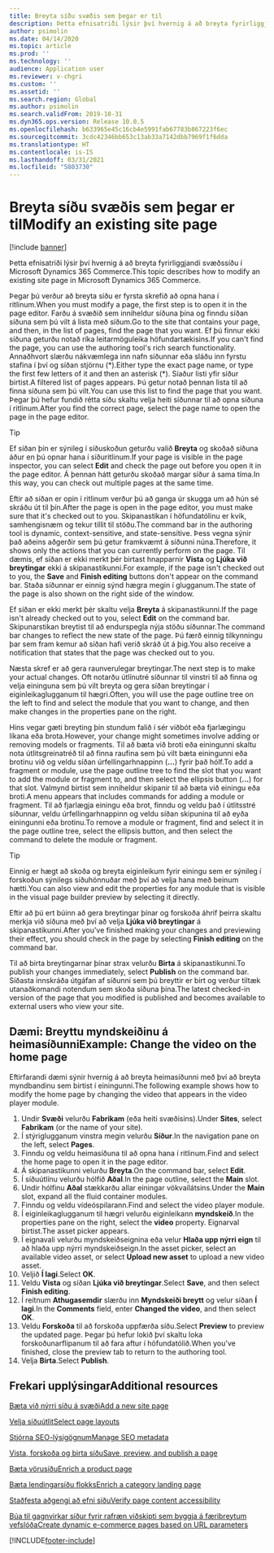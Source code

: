 ```yaml
---
title: Breyta síðu svæðis sem þegar er til
description: Þetta efnisatriði lýsir því hvernig á að breyta fyrirliggjandi svæðssíðu í Microsoft Dynamics 365 Commerce.
author: psimolin
ms.date: 04/14/2020
ms.topic: article
ms.prod: ''
ms.technology: ''
audience: Application user
ms.reviewer: v-chgri
ms.custom: ''
ms.assetid: ''
ms.search.region: Global
ms.author: psimolin
ms.search.validFrom: 2019-10-31
ms.dyn365.ops.version: Release 10.0.5
ms.openlocfilehash: b633965e45c16cb4e5991fab67783b867223f6ec
ms.sourcegitcommit: 3cdc42346bb653c13ab33a7142dbb7969f1f6dda
ms.translationtype: HT
ms.contentlocale: is-IS
ms.lasthandoff: 03/31/2021
ms.locfileid: "5803730"
---
```

# <a name="modify-an-existing-site-page"></a><span data-ttu-id="4de31-103">Breyta síðu svæðis sem þegar er til</span><span class="sxs-lookup"><span data-stu-id="4de31-103">Modify an existing site page</span></span>

[!include [banner](includes/banner.md)]

<span data-ttu-id="4de31-104">Þetta efnisatriði lýsir því hvernig á að breyta fyrirliggjandi svæðssíðu í Microsoft Dynamics 365 Commerce.</span><span class="sxs-lookup"><span data-stu-id="4de31-104">This topic describes how to modify an existing site page in Microsoft Dynamics 365 Commerce.</span></span>

<span data-ttu-id="4de31-105">Þegar þú verður að breyta síðu er fyrsta skrefið að opna hana í ritlinum.</span><span class="sxs-lookup"><span data-stu-id="4de31-105">When you must modify a page, the first step is to open it in the page editor.</span></span> <span data-ttu-id="4de31-106">Farðu á svæðið sem inniheldur síðuna þína og finndu síðan síðuna sem þú vilt á lista með síðum.</span><span class="sxs-lookup"><span data-stu-id="4de31-106">Go to the site that contains your page, and then, in the list of pages, find the page that you want.</span></span> <span data-ttu-id="4de31-107">Ef þú finnur ekki síðuna geturðu notað ríka leitarmöguleika höfundartækisins.</span><span class="sxs-lookup"><span data-stu-id="4de31-107">If you can't find the page, you can use the authoring tool's rich search functionality.</span></span> <span data-ttu-id="4de31-108">Annaðhvort slærðu nákvæmlega inn nafn síðunnar eða sláðu inn fyrstu stafina í því og síðan stjörnu (\*).</span><span class="sxs-lookup"><span data-stu-id="4de31-108">Either type the exact page name, or type the first few letters of it and then an asterisk (\*).</span></span> <span data-ttu-id="4de31-109">Síaður listi yfir síður birtist.</span><span class="sxs-lookup"><span data-stu-id="4de31-109">A filtered list of pages appears.</span></span> <span data-ttu-id="4de31-110">Þú getur notað þennan lista til að finna síðuna sem þú vilt.</span><span class="sxs-lookup"><span data-stu-id="4de31-110">You can use this list to find the page that you want.</span></span> <span data-ttu-id="4de31-111">Þegar þú hefur fundið rétta síðu skaltu velja heiti síðunnar til að opna síðuna í ritlinum.</span><span class="sxs-lookup"><span data-stu-id="4de31-111">After you find the correct page, select the page name to open the page in the page editor.</span></span>

> [!TIP]
> <span data-ttu-id="4de31-112">Ef síðan þín er sýnileg í síðuskoðun geturðu valið **Breyta** og skoðað síðuna áður en þú opnar hana í síðuritlinum.</span><span class="sxs-lookup"><span data-stu-id="4de31-112">If your page is visible in the page inspector, you can select **Edit** and check the page out before you open it in the page editor.</span></span> <span data-ttu-id="4de31-113">Á þennan hátt geturðu skoðað margar síður á sama tíma.</span><span class="sxs-lookup"><span data-stu-id="4de31-113">In this way, you can check out multiple pages at the same time.</span></span>

<span data-ttu-id="4de31-114">Eftir að síðan er opin í ritlinum verður þú að ganga úr skugga um að hún sé skráðu út til þín.</span><span class="sxs-lookup"><span data-stu-id="4de31-114">After the page is open in the page editor, you must make sure that it's checked out to you.</span></span> <span data-ttu-id="4de31-115">Skipanastikan í höfundatólinu er kvik, samhengisnæm og tekur tillit til stöðu.</span><span class="sxs-lookup"><span data-stu-id="4de31-115">The command bar in the authoring tool is dynamic, context-sensitive, and state-sensitive.</span></span> <span data-ttu-id="4de31-116">Þess vegna sýnir það aðeins aðgerðir sem þú getur framkvæmt á síðunni núna.</span><span class="sxs-lookup"><span data-stu-id="4de31-116">Therefore, it shows only the actions that you can currently perform on the page.</span></span> <span data-ttu-id="4de31-117">Til dæmis, ef síðan er ekki merkt þér birtast hnapparnir **Vista** og **Ljúka við breytingar** ekki á skipanastikunni.</span><span class="sxs-lookup"><span data-stu-id="4de31-117">For example, if the page isn't checked out to you, the **Save** and **Finish editing** buttons don't appear on the command bar.</span></span> <span data-ttu-id="4de31-118">Staða síðunnar er einnig sýnd hægra megin í glugganum.</span><span class="sxs-lookup"><span data-stu-id="4de31-118">The state of the page is also shown on the right side of the window.</span></span>

<span data-ttu-id="4de31-119">Ef síðan er ekki merkt þér skaltu velja **Breyta** á skipanastikunni.</span><span class="sxs-lookup"><span data-stu-id="4de31-119">If the page isn't already checked out to you, select **Edit** on the command bar.</span></span> <span data-ttu-id="4de31-120">Skipunarstikan breytist til að endurspegla nýja stöðu síðunnar.</span><span class="sxs-lookup"><span data-stu-id="4de31-120">The command bar changes to reflect the new state of the page.</span></span> <span data-ttu-id="4de31-121">Þú færð einnig tilkynningu þar sem fram kemur að síðan hafi verið skráð út á þig.</span><span class="sxs-lookup"><span data-stu-id="4de31-121">You also receive a notification that states that the page was checked out to you.</span></span>

<span data-ttu-id="4de31-122">Næsta skref er að gera raunverulegar breytingar.</span><span class="sxs-lookup"><span data-stu-id="4de31-122">The next step is to make your actual changes.</span></span> <span data-ttu-id="4de31-123">Oft notarðu útlínutré síðunnar til vinstri til að finna og velja eininguna sem þú vilt breyta og gera síðan breytingar í eiginleikaglugganum til hægri.</span><span class="sxs-lookup"><span data-stu-id="4de31-123">Often, you will use the page outline tree on the left to find and select the module that you want to change, and then make changes in the properties pane on the right.</span></span> 

<span data-ttu-id="4de31-124">Hins vegar gæti breyting þín stundum falið í sér viðbót eða fjarlægingu líkana eða brota.</span><span class="sxs-lookup"><span data-stu-id="4de31-124">However, your change might sometimes involve adding or removing models or fragments.</span></span> <span data-ttu-id="4de31-125">Til að bæta við broti eða einingunni skaltu nota útlitsgreinatréð til að finna raufina sem þú vilt bæta einingunni eða brotinu við og veldu síðan úrfellingarhnappinn (**...**) fyrir það hólf.</span><span class="sxs-lookup"><span data-stu-id="4de31-125">To add a fragment or module, use the page outline tree to find the slot that you want to add the module or fragment to, and then select the ellipsis button (**...**) for that slot.</span></span> <span data-ttu-id="4de31-126">Valmynd birtist sem inniheldur skipanir til að bæta við einingu eða broti.</span><span class="sxs-lookup"><span data-stu-id="4de31-126">A menu appears that includes commands for adding a module or fragment.</span></span> <span data-ttu-id="4de31-127">Til að fjarlægja einingu eða brot, finndu og veldu það í útlitsstré síðunnar, veldu úrfellingarhnappinn og veldu síðan skipunina til að eyða einingunni eða brotinu.</span><span class="sxs-lookup"><span data-stu-id="4de31-127">To remove a module or fragment, find and select it in the page outline tree, select the ellipsis button, and then select the command to delete the module or fragment.</span></span>

> [!TIP]
> <span data-ttu-id="4de31-128">Einnig er hægt að skoða og breyta eiginleikum fyrir einingu sem er sýnileg í forskoðun sýnilegs síðuhönnuðar með því að velja hana með beinum hætti.</span><span class="sxs-lookup"><span data-stu-id="4de31-128">You can also view and edit the properties for any module that is visible in the visual page builder preview by selecting it directly.</span></span>

<span data-ttu-id="4de31-129">Eftir að þú ert búinn að gera breytingar þínar og forskoða áhrif þeirra skaltu merkja við síðuna með því að velja **Ljúka við breytingar** á skipanastikunni.</span><span class="sxs-lookup"><span data-stu-id="4de31-129">After you've finished making your changes and previewing their effect, you should check in the page by selecting **Finish editing** on the command bar.</span></span> 

<span data-ttu-id="4de31-130">Til að birta breytingarnar þínar strax velurðu **Birta** á skipanastikunni.</span><span class="sxs-lookup"><span data-stu-id="4de31-130">To publish your changes immediately, select **Publish** on the command bar.</span></span> <span data-ttu-id="4de31-131">Síðasta innskráða útgáfan af síðunni sem þú breyttir er birt og verður tiltæk utanaðkomandi notendum sem skoða síðuna þína.</span><span class="sxs-lookup"><span data-stu-id="4de31-131">The latest checked-in version of the page that you modified is published and becomes available to external users who view your site.</span></span> 

## <a name="example-change-the-video-on-the-home-page"></a><span data-ttu-id="4de31-132">Dæmi: Breyttu myndskeiðinu á heimasíðunni</span><span class="sxs-lookup"><span data-stu-id="4de31-132">Example: Change the video on the home page</span></span>

<span data-ttu-id="4de31-133">Eftirfarandi dæmi sýnir hvernig á að breyta heimasíðunni með því að breyta myndbandinu sem birtist í einingunni.</span><span class="sxs-lookup"><span data-stu-id="4de31-133">The following example shows how to modify the home page by changing the video that appears in the video player module.</span></span>

1. <span data-ttu-id="4de31-134">Undir **Svæði** velurðu **Fabrikam** (eða heiti svæðisins).</span><span class="sxs-lookup"><span data-stu-id="4de31-134">Under **Sites**, select **Fabrikam** (or the name of your site).</span></span>
1. <span data-ttu-id="4de31-135">Í stýriglugganum vinstra megin velurðu **Síður**.</span><span class="sxs-lookup"><span data-stu-id="4de31-135">In the navigation pane on the left, select **Pages**.</span></span>
1. <span data-ttu-id="4de31-136">Finndu og veldu heimasíðuna til að opna hana í ritlinum.</span><span class="sxs-lookup"><span data-stu-id="4de31-136">Find and select the home page to open it in the page editor.</span></span>
1. <span data-ttu-id="4de31-137">Á skipanastikunni velurðu **Breyta**.</span><span class="sxs-lookup"><span data-stu-id="4de31-137">On the command bar, select **Edit**.</span></span>
1. <span data-ttu-id="4de31-138">Í síðuútlínu velurðu hólfið **Aðal**.</span><span class="sxs-lookup"><span data-stu-id="4de31-138">In the page outline, select the **Main** slot.</span></span>
1. <span data-ttu-id="4de31-139">Undir hólfinu **Aðal** stækkarðu allar einingar vökvaílátsins.</span><span class="sxs-lookup"><span data-stu-id="4de31-139">Under the **Main** slot, expand all the fluid container modules.</span></span>
1. <span data-ttu-id="4de31-140">Finndu og veldu vídeóspilarann.</span><span class="sxs-lookup"><span data-stu-id="4de31-140">Find and select the video player module.</span></span>
1. <span data-ttu-id="4de31-141">Í eiginleikaglugganum til hægri velurðu eiginleikann **myndskeið**.</span><span class="sxs-lookup"><span data-stu-id="4de31-141">In the properties pane on the right, select the **video** property.</span></span> <span data-ttu-id="4de31-142">Eignarval birtist.</span><span class="sxs-lookup"><span data-stu-id="4de31-142">The asset picker appears.</span></span>
1. <span data-ttu-id="4de31-143">Í eignavali velurðu myndskeiðseignina eða velur **Hlaða upp nýrri eign** til að hlaða upp nýrri myndskeiðseign.</span><span class="sxs-lookup"><span data-stu-id="4de31-143">In the asset picker, select an available video asset, or select **Upload new asset** to upload a new video asset.</span></span>
1. <span data-ttu-id="4de31-144">Veljið **Í lagi**.</span><span class="sxs-lookup"><span data-stu-id="4de31-144">Select **OK**.</span></span>
1. <span data-ttu-id="4de31-145">Veldu **Vista** og síðan **Ljúka við breytingar**.</span><span class="sxs-lookup"><span data-stu-id="4de31-145">Select **Save**, and then select **Finish editing**.</span></span>
1. <span data-ttu-id="4de31-146">Í reitnum **Athugasemdir** slærðu inn **Myndskeiði breytt** og velur síðan **Í lagi**.</span><span class="sxs-lookup"><span data-stu-id="4de31-146">In the **Comments** field, enter **Changed the video**, and then select **OK**.</span></span>
1. <span data-ttu-id="4de31-147">Veldu **Forskoða** til að forskoða uppfærða síðu.</span><span class="sxs-lookup"><span data-stu-id="4de31-147">Select **Preview** to preview the updated page.</span></span> <span data-ttu-id="4de31-148">Þegar þú hefur lokið því skaltu loka forskoðunarflipanum til að fara aftur í höfundatólið.</span><span class="sxs-lookup"><span data-stu-id="4de31-148">When you've finished, close the preview tab to return to the authoring tool.</span></span>
1. <span data-ttu-id="4de31-149">Velja **Birta**.</span><span class="sxs-lookup"><span data-stu-id="4de31-149">Select **Publish**.</span></span>

## <a name="additional-resources"></a><span data-ttu-id="4de31-150">Frekari upplýsingar</span><span class="sxs-lookup"><span data-stu-id="4de31-150">Additional resources</span></span>

[<span data-ttu-id="4de31-151">Bæta við nýrri síðu á svæði</span><span class="sxs-lookup"><span data-stu-id="4de31-151">Add a new site page</span></span>](add-new-page.md)

[<span data-ttu-id="4de31-152">Velja síðuútlit</span><span class="sxs-lookup"><span data-stu-id="4de31-152">Select page layouts</span></span>](select-page-layouts.md)

[<span data-ttu-id="4de31-153">Stjórna SEO-lýsigögnum</span><span class="sxs-lookup"><span data-stu-id="4de31-153">Manage SEO metadata</span></span>](manage-seo-metadata.md)

[<span data-ttu-id="4de31-154">Vista, forskoða og birta síðu</span><span class="sxs-lookup"><span data-stu-id="4de31-154">Save, preview, and publish a page</span></span>](save-preview-publish-page.md)

[<span data-ttu-id="4de31-155">Bæta vörusíðu</span><span class="sxs-lookup"><span data-stu-id="4de31-155">Enrich a product page</span></span>](enrich-product-page.md)

[<span data-ttu-id="4de31-156">Bæta lendingarsíðu flokks</span><span class="sxs-lookup"><span data-stu-id="4de31-156">Enrich a category landing page</span></span>](enrich-category-page.md)

[<span data-ttu-id="4de31-157">Staðfesta aðgengi að efni síðu</span><span class="sxs-lookup"><span data-stu-id="4de31-157">Verify page content accessibility</span></span>](verify-accessibility.md)

[<span data-ttu-id="4de31-158">Búa til gagnvirkar síður fyrir rafræn viðskipti sem byggja á færibreytum vefslóða</span><span class="sxs-lookup"><span data-stu-id="4de31-158">Create dynamic e-commerce pages based on URL parameters</span></span>](create-dynamic-pages.md)


[!INCLUDE[footer-include](../includes/footer-banner.md)]
